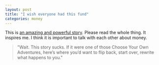 ```yaml
---
layout: post
title: "I wish everyone had this fund"
categories: money
---
```


This is [an amazing and powerful story](https://thebillfold.com/a-story-of-a-fuck-off-fund-648401263659#.igevrxz1e).   Please read the whole thing.   It inspires me.  I think it is 
important to talk with each other about money.

> "Wait. This story sucks. If it were one of those Choose Your Own Adventures, here’s where you’d want to flip back, start over, rewrite what happens to you."



